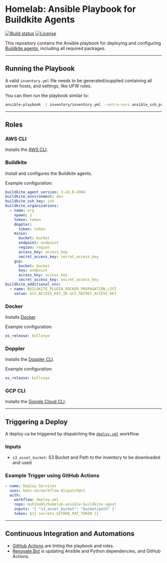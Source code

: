 # Homelab: Ansible Playbook for Buildkite Agents

[![Build status](https://img.shields.io/github/actions/workflow/status/muhlba91/homelab-ansible-buildkite-agent/pipeline.yml?style=for-the-badge)](https://github.com/muhlba91/homelab-ansible-buildkite-agent/actions/workflows/pipeline.yml)
[![License](https://img.shields.io/github/license/muhlba91/homelab-ansible-buildkite-agent?style=for-the-badge)](LICENSE.md)

This repository contains the Ansible playbook for deploying and configuring [Buildkite agents](https://buildkite.com/docs/agent/v3), including all required packages.

---

## Running the Playbook

A valid `inventory.yml` file needs to be generated/supplied containing all server hosts, and settings, like UFW rules.

You can then run the playbook similar to:

```bash
ansible-playbook -i inventory/inventory.yml --extra-vars ansible_ssh_private_key_file=inventory/ssh.key site.yml
```

---

## Roles

### AWS CLI

Installs the [AWS CLI](https://docs.aws.amazon.com/cli/latest/userguide/getting-started-install.html).

### Buildkite

Install and configures the Buildkite agents.

Example configuration:

```yaml
buildkite_agent_version: 3.42.0-4984
buildkite_environment: dev
buildkite_ssh_key: ssh
buildkite_organizations:
  - name: org
    spawn: 1
    token: token
    doppler:
      token: token
    minio:
      bucket: bucket
      endpoint: endpoint
      region: region
      access_key: access_key
      secret_access_key: secret_access_key
    gcp:
      bucket: bucket
      key: endpoint
      access_key: access_key
      secret_access_key: secret_access_key
buildkite_additional_env:
  - name: BUILDKITE_PLUGIN_DOCKER_PROPAGATION_LIST
    value: GCS_ACCESS_KEY_ID GCS_SECRET_ACCESS_KEY
```

### Docker

Installs [Docker](http://docker.com).

Example configuration:

```yaml
os_release: bullseye
```

### Doppler

Installs the [Doppler CLI](https://docs.doppler.com/docs/cli).

Example configuration:

```yaml
os_release: bullseye
```

### GCP CLI

Installs the [Google Cloud CLI](https://cloud.google.com/sdk/docs/install).

---

## Triggering a Deploy

A deploy ca be triggered by dispatching the [`deploy.yml`](.github/workflows/deploy.yml) workflow.

### Inputs

- `s3_asset_bucket`: S3 Bucket and Path to the inventory to be downloaded and used

### Example Trigger using GitHub Actions

```yaml
- name: Deploy Services
  uses: benc-uk/workflow-dispatch@v1
  with:
    workflow: deploy.yml
    repo: muhlba91/homelab-ansible-buildkite-agent
    inputs: '{ "s3_asset_bucket": "bucket/path" }'
    token: ${{ secrets.GITHUB_PAT_TOKEN }}
```

---

## Continuous Integration and Automations

- [GitHub Actions](https://docs.github.com/en/actions) are linting the playbook and roles.
- [Renovate Bot](https://github.com/renovatebot/renovate) is updating Ansible and Python dependencies, and GitHub Actions.
